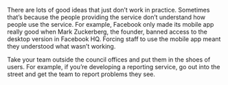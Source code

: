There are lots of good ideas that just don’t work in practice. Sometimes that’s because the people providing the service don’t understand how people use the service. For example, Facebook only made its mobile app really good when Mark Zuckerberg, the founder, banned access to the desktop version in Facebook HQ. Forcing staff to use the mobile app meant they understood what wasn’t working.

Take your team outside the council offices and put them in the shoes of users. For example, if you’re developing a reporting service, go out into the street and get the team to report problems they see. 
